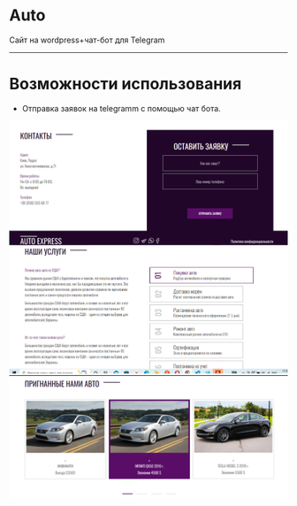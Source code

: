 Auto
=============
Сайт на wordpress+чат-бот для Telegram
****
Возможности использования
=========================
- Отправка заявок на telegramm c помощью чат бота.


![alt text](images-git/auto1.png)
![alt text](images-git/auto2.png)
![alt text](images-git/auto3.png)
